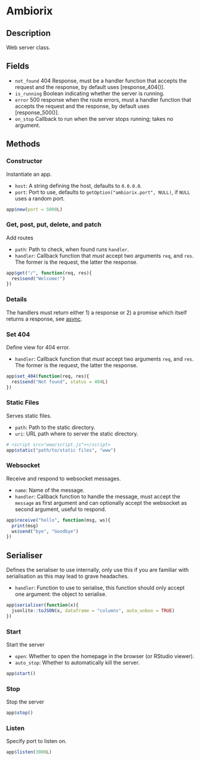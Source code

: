 # Ambiorix

## Description

Web server class.

## Fields

- `not_found` 404 Response, must be a handler function that accepts the request and the response, by default uses [response_404()].
- `is_running` Boolean indicating whether the server is running.
- `error` 500 response when the route errors, must a handler function that accepts the request and the response, by default uses [response_500()].
- `on_stop` Callback to run when the server stops running; takes no argument.

## Methods

### Constructor

Instantiate an app.

- `host`: A string defining the host, defaults to `0.0.0.0`.
- `port`: Port to use, defaults to `getOption("ambiorix.port", NULL)`, if `NULL` uses a random port.

```r
app$new(port = 5000L)
```

### Get, post, put, delete, and patch 

Add routes

- `path`: Path to check, when found runs `handler`.
- `handler`: Callback function that _must_ accept two arguments `req`, and `res`. The former is the request, the latter the response.

```r
app$get("/", function(req, res){
  res$send("Welcome!")
})
```

### Details

The handlers must return either 1) a response or 2) a promise which itself returns a response, see [async](/guide/async).

### Set 404

Define view for 404 error.

- `handler`: Callback function that _must_ accept two arguments `req`, and `res`. The former is the request, the latter the response.

```r
app$set_404(function(req, res){
  res$send("Not found", status = 404L)
})
```

### Static Files

Serves static files.

- `path`: Path to the static directory.
- `uri`: URL path where to server the static directory.

```r
# <script src="www/script.js"></script>
app$static("path/to/static files", "www")
```

### Websocket

Receive and respond to websocket messages.

- `name`: Name of the message.
- `handler`: Callback function to handle the message, must accept the `message` as first argument and can optionally accept the websocket as second argument, useful to respond.

```r
app$receive("hello", function(msg, ws){
  print(msg)
  ws$send("bye", "Goodbye")
})
```

## Serialiser

Defines the serialiser to use internally, only use this if you are familiar with serialisation as this may lead to grave headaches.

- `handler`: Function to use to serialise, this function should only accept one argument: the object to serialise.

```r
app$serialiser(function(x){
  jsonlite::toJSON(x, dataframe = "columns", auto_unbox = TRUE)
})
```

### Start

Start the server

- `open`: Whether to open the homepage in the browser (or RStudio viewer).
- `auto_stop`: Whether to automatically kill the server.

```r
app$start()
```

### Stop

Stop the server

```r
app$stop()
```

### Listen

Specify port to listen on.

```r
app$listen(3000L)
```